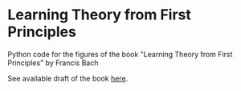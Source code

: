 # Learning Theory from First Principles
Python code for the figures of the book "Learning Theory from First Principles" by Francis Bach


See available draft of the book [here](https://www.di.ens.fr/%7Efbach/ltfp_book.pdf).



